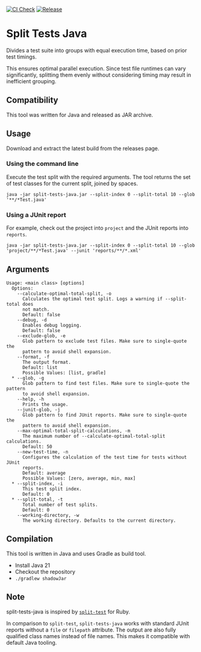 [![CI Check](https://github.com/Donnerbart/split-tests-java/actions/workflows/check.yml/badge.svg)](https://github.com/Donnerbart/split-tests-java/actions/workflows/check.yml)
[![Release](https://github.com/Donnerbart/split-tests-java/actions/workflows/release.yml/badge.svg)](https://github.com/Donnerbart/split-tests-java/actions/workflows/release.yml)

# Split Tests Java

Divides a test suite into groups with equal execution time, based on prior test timings.

This ensures optimal parallel execution. Since test file runtimes can vary significantly, splitting them evenly without
considering timing may result in inefficient grouping.

## Compatibility

This tool was written for Java and released as JAR archive.

## Usage

Download and extract the latest build from the releases page.

### Using the command line

Execute the test split with the required arguments.
The tool returns the set of test classes for the current split, joined by spaces.

```shell
java -jar split-tests-java.jar --split-index 0 --split-total 10 --glob '**/*Test.java'
```

### Using a JUnit report

For example, check out the project into `project` and the JUnit reports into `reports`.

```
java -jar split-tests-java.jar --split-index 0 --split-total 10 --glob 'project/**/*Test.java' --junit 'reports/**/*.xml'
```

## Arguments

```plain
Usage: <main class> [options]
  Options:
    --calculate-optimal-total-split, -o
      Calculates the optimal test split. Logs a warning if --split-total does 
      not match.
      Default: false
    --debug, -d
      Enables debug logging.
      Default: false
    --exclude-glob, -e
      Glob pattern to exclude test files. Make sure to single-quote the 
      pattern to avoid shell expansion.
    --format, -f
      The output format.
      Default: list
      Possible Values: [list, gradle]
  * --glob, -g
      Glob pattern to find test files. Make sure to single-quote the pattern 
      to avoid shell expansion.
    --help, -h
      Prints the usage.
    --junit-glob, -j
      Glob pattern to find JUnit reports. Make sure to single-quote the 
      pattern to avoid shell expansion.
    --max-optimal-total-split-calculations, -m
      The maximum number of --calculate-optimal-total-split calculations.
      Default: 50
    --new-test-time, -n
      Configures the calculation of the test time for tests without JUnit 
      reports. 
      Default: average
      Possible Values: [zero, average, min, max]
  * --split-index, -i
      This test split index.
      Default: 0
  * --split-total, -t
      Total number of test splits.
      Default: 0
    --working-directory, -w
      The working directory. Defaults to the current directory.
```

## Compilation

This tool is written in Java and uses Gradle as build tool.

- Install Java 21
- Checkout the repository
- `./gradlew shadowJar`

## Note

split-tests-java is inspired by [`split-test`](https://github.com/mtsmfm/split-test) for Ruby.

In comparison to `split-test`, `split-tests-java` works with standard JUnit reports without a `file` or `filepath`
attribute.
The output are also fully qualified class names instead of file names.
This makes it compatible with default Java tooling.

